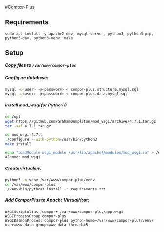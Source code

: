 #Compor-Plus

## Requirements
```
sudo apt install -y apache2-dev, mysql-server, python3, python3-pip, python3-dev, python3-venv, make
```
## Setup
##### Copy files to `/var/www/compor-plus`

##### Configure database: 
```bash
mysql -u<user> -p<password> < compor-plus.structure.mysql.sql
mysql -u<user> -p<password> < compor-plus.data.mysql.sql

```

##### Install mod_wsgi for Python 3
```bash
cd /opt
wget https://github.com/GrahamDumpleton/mod_wsgi/archive/4.7.1.tar.gz
tar -xzf 4.7.1.tar.gz

cd mod_wsgi-4.7.1
./configure --with-python=/usr/bin/python3
make install

echo "LoadModule wsgi_module /usr/lib/apache2/modules/mod_wsgi.so" > /etc/apache2/mods-available/mod_wsgi.load
a2enmod mod_wsgi
```

##### Create virtualenv
```bash
python3 -m venv /var/www/compor-plus/venv
cd /var/www/compor-plus
./venv/bin/python3 install -r requirements.txt
```

##### Add ComporPlus to Apache VirtualHost:
```
WSGIScriptAlias /compor+ /var/www/compor-plus/app.wsgi
WSGIProcessGroup compor-plus
WSGIDaemonProcess compor-plus python-home=/var/www/compor-plus/venv/ user=www-data group=www-data threads=5
```